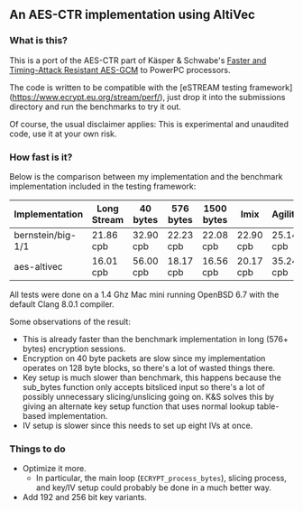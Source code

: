 An AES-CTR implementation using AltiVec
---

### What is this?

This is a port of the AES-CTR part of Käsper & Schwabe's
[Faster and Timing-Attack Resistant AES-GCM](https://eprint.iacr.org/2009/129)
to PowerPC processors.

The code is written to be compatible with the [eSTREAM testing framework]
(https://www.ecrypt.eu.org/stream/perf/), just drop it into the submissions
directory and run the benchmarks to try it out.

Of course, the usual disclaimer applies: This is experimental and unaudited code,
use it at your own risk.

### How fast is it?

Below is the comparison between my implementation and the benchmark
implementation included in the testing framework:

| Implementation    | Long Stream | 40 bytes  | 576 bytes | 1500 bytes | Imix      | Agility   | Key setup      | IV setup     |
|-------------------|-------------|-----------|-----------|------------|-----------|-----------|----------------|--------------|
| bernstein/big-1/1 | 21.86 cpb   | 32.90 cpb | 22.23 cpb | 22.08 cpb  | 22.90 cpb | 25.14 cpb | 200.80 cycles  | 17.10 cycles |
| aes-altivec       | 16.01 cpb   | 56.00 cpb | 18.17 cpb | 16.56 cpb  | 20.17 cpb | 35.24 cpb | 4978.17 cycles | 57.03 cycles |

All tests were done on a 1.4 Ghz Mac mini running OpenBSD 6.7 with
the default Clang 8.0.1 compiler.

Some observations of the result:
- This is already faster than the benchmark implementation in long (576+ bytes)
  encryption sessions.
- Encryption on 40 byte packets are slow since my implementation operates on
  128 byte blocks, so there's a lot of wasted things there.
- Key setup is much slower than benchmark, this happens because the sub_bytes
  function only accepts bitsliced input so there's a lot of possibly unnecessary
  slicing/unslicing going on.
  K&S solves this by giving an alternate key setup function that uses normal
  lookup table-based implementation.
- IV setup is slower since this needs to set up eight IVs at once.

### Things to do

- Optimize it more.
  - In particular, the main loop (`ECRYPT_process_bytes`), slicing process, and
    key/IV setup could probably be done in a much better way.
- Add 192 and 256 bit key variants.
